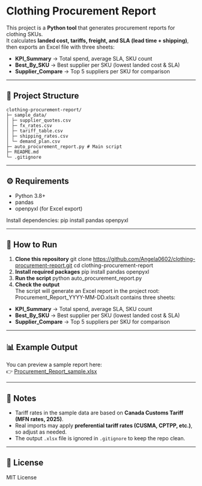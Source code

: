 # Clothing Procurement Report

This project is a **Python tool** that generates procurement reports for clothing SKUs.  
It calculates **landed cost, tariffs, freight, and SLA (lead time + shipping)**, then exports an Excel file with three sheets:

- **KPI_Summary** → Total spend, average SLA, SKU count  
- **Best_By_SKU** → Best supplier per SKU (lowest landed cost & SLA)  
- **Supplier_Compare** → Top 5 suppliers per SKU for comparison  

---

## 📂 Project Structure
```
clothing-procurement-report/
├─ sample_data/
│ ├─ supplier_quotes.csv
│ ├─ fx_rates.csv
│ ├─ tariff_table.csv
│ ├─ shipping_rates.csv
│ └─ demand_plan.csv
├─ auto_procurement_report.py # Main script
├─ README.md
└─ .gitignore
```
---

## ⚙️ Requirements
- Python 3.8+
- pandas
- openpyxl (for Excel export)

Install dependencies:
pip install pandas openpyxl

---

## 🚀 How to Run

1. **Clone this repository**
git clone https://github.com/Angela0602/clothing-procurement-report.git
cd clothing-procurement-report
2. **Install required packages**
pip install pandas openpyxl
3. **Run the script**
python auto_procurement_report.py
4. **Check the output**  
The script will generate an Excel report in the project root:
Procurement_Report_YYYY-MM-DD.xlsxIt contains three sheets:
- **KPI_Summary** → Total spend, average SLA, SKU count  
- **Best_By_SKU** → Best supplier per SKU (lowest landed cost & SLA)  
- **Supplier_Compare** → Top 5 suppliers per SKU for comparison  

---

## 📊 Example Output
You can preview a sample report here:  
👉 [Procurement_Report_sample.xlsx](Procurement_Report_sample.xlsx)

---

## 📝 Notes
- Tariff rates in the sample data are based on **Canada Customs Tariff (MFN rates, 2025)**.  
- Real imports may apply **preferential tariff rates (CUSMA, CPTPP, etc.)**, so adjust as needed.  
- The output `.xlsx` file is ignored in `.gitignore` to keep the repo clean.  

---

## 📌 License
MIT License
